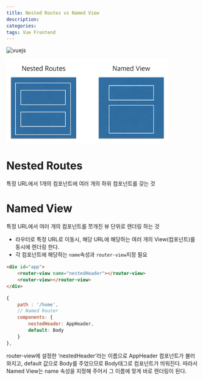 ```yaml
---
title: Nested Routes vs Named View
description:
categories:
tags: Vue Frontend
---
```


![vuejs](https://i.ytimg.com/vi/DsuTwV0jwaY/maxresdefault.jpg)

![nested routes vs named view](../assets/images/vue-routers.png)

# Nested Routes
특정 URL에서 1개의 컴포넌트에 여러 개의 하위 컴포넌트를 갖는 것

# Named View
특정 URL에서 여러 개의 컴포넌트를 쪼개진 뷰 단위로 렌더링 하는 것
* 라우터로 특정 URL로 이동시, 해당 URL에 해당하는 여러 개의 View(컴포넌트)를 동시에 렌더링 한다.
* 각 컴포넌트에 해당하는 `name`속성과 `router-view`지정 필요
```html
<div id="app">
	<router-view name="nestedHeader"></router-view>
	<router-view></router-view>
</div>
```
```js
{
	path : '/home',
	// Named Router
	components: {
		nestedHeader: AppHeader,
		default: Body
	}
},
```
router-view에 설정한 ‘nestedHeader’라는 이름으로 AppHeader 컴포넌트가 불러와지고, default 값으로 Body를 주었으므로 Body태그로 컴포넌트가 띄워진다. 따라서 Named View는 name 속성을 지정해 주어서 그 이름에 맞게 바로 렌더링이 된다.